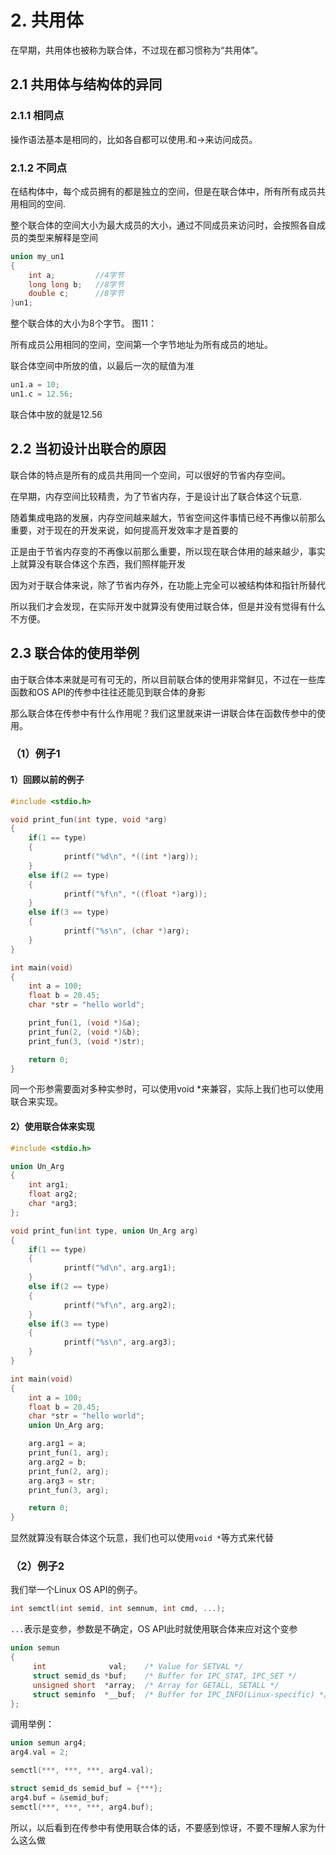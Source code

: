 # 2. 共用体

在早期，共用体也被称为联合体，不过现在都习惯称为“共用体”。

## 2.1 共用体与结构体的异同

### 2.1.1 相同点

操作语法基本是相同的，比如各自都可以使用.和->来访问成员。
	
### 2.1.2 不同点

在结构体中，每个成员拥有的都是独立的空间，但是在联合体中，所有所有成员共用相同的空间.  

整个联合体的空间大小为最大成员的大小，通过不同成员来访问时，会按照各自成员的类型来解释是空间  

```c
union my_un1
{
    int a;         //4字节
    long long b;   //8字节
    double c;      //8字节
}un1;
```

整个联合体的大小为8个字节。 图11：

所有成员公用相同的空间，空间第一个字节地址为所有成员的地址。

联合体空间中所放的值，以最后一次的赋值为准

```c
un1.a = 10;
un1.c = 12.56;
```

联合体中放的就是12.56  
		
## 2.2 当初设计出联合的原因

联合体的特点是所有的成员共用同一个空间，可以很好的节省内存空间。
		
在早期，内存空间比较精贵，为了节省内存，于是设计出了联合体这个玩意.

随着集成电路的发展，内存空间越来越大，节省空间这件事情已经不再像以前那么重要，对于现在的开发来说，如何提高开发效率才是首要的  
		
正是由于节省内存变的不再像以前那么重要，所以现在联合体用的越来越少，事实上就算没有联合体这个东西，我们照样能开发 

因为对于联合体来说，除了节省内存外，在功能上完全可以被结构体和指针所替代 

所以我们才会发现，在实际开发中就算没有使用过联合体，但是并没有觉得有什么不方便。
		
## 2.3 联合体的使用举例

由于联合体本来就是可有可无的，所以目前联合体的使用非常鲜见，不过在一些库函数和OS API的传参中往往还能见到联合体的身影

那么联合体在传参中有什么作用呢？我们这里就来讲一讲联合体在函数传参中的使用。

### （1）例子1

#### 1）回顾以前的例子		

```c
#include <stdio.h>

void print_fun(int type, void *arg)
{
    if(1 == type)
    {
            printf("%d\n", *((int *)arg));
    }
    else if(2 == type)
    {
            printf("%f\n", *((float *)arg));
    }
    else if(3 == type)
    {
            printf("%s\n", (char *)arg);
    }
}

int main(void)
{
    int a = 100;
    float b = 20.45;
    char *str = "hello world";

    print_fun(1, (void *)&a);
    print_fun(2, (void *)&b);
    print_fun(3, (void *)str);

    return 0;
}
```

同一个形参需要面对多种实参时，可以使用void *来兼容，实际上我们也可以使用联合来实现。

#### 2）使用联合体来实现  

```c
#include <stdio.h>

union Un_Arg
{
    int arg1;
    float arg2;
    char *arg3;
};

void print_fun(int type, union Un_Arg arg)
{
    if(1 == type)
    {
            printf("%d\n", arg.arg1);
    }
    else if(2 == type)
    {
            printf("%f\n", arg.arg2);
    }
    else if(3 == type)
    {
            printf("%s\n", arg.arg3);
    }
}

int main(void)
{
    int a = 100;
    float b = 20.45;
    char *str = "hello world";
    union Un_Arg arg;

    arg.arg1 = a;
    print_fun(1, arg);
    arg.arg2 = b;
    print_fun(2, arg);
    arg.arg3 = str;
    print_fun(3, arg);

    return 0;
}
```

显然就算没有联合体这个玩意，我们也可以使用`void *`等方式来代替  
				
### （2）例子2

我们举一个Linux OS API的例子。

```c
int semctl(int semid, int semnum, int cmd, ...);
```

`...`表示是变参，参数是不确定，OS API此时就使用联合体来应对这个变参  

```c
union semun 
{
     int              val;    /* Value for SETVAL */
     struct semid_ds *buf;    /* Buffer for IPC_STAT, IPC_SET */
     unsigned short  *array;  /* Array for GETALL, SETALL */
     struct seminfo  *__buf;  /* Buffer for IPC_INFO(Linux-specific) */
};
```


调用举例：

```c
union semun arg4;
arg4.val = 2;

semctl(***, ***, ***, arg4.val);

struct semid_ds semid_buf = {***};
arg4.buf = &semid_buf;
semctl(***, ***, ***, arg4.buf);
```

所以，以后看到在传参中有使用联合体的话，不要感到惊讶，不要不理解人家为什么这么做  

